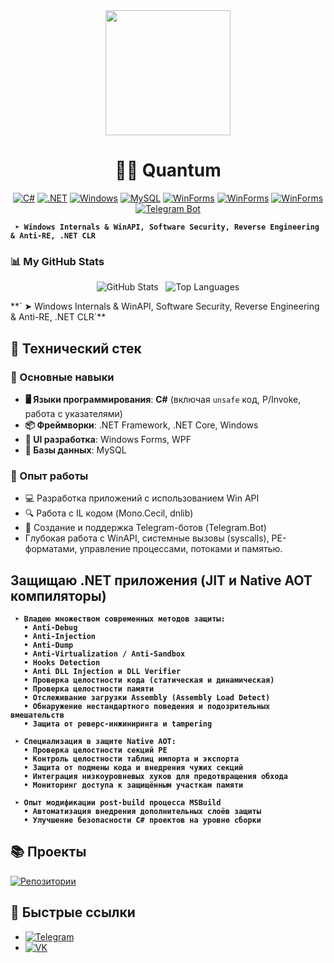 <div align="center">
  <img src="https://media.giphy.com/media/du3J3cXyzhj75IOgvA/giphy.gif" width="200" height="200">
  <h1>👨‍💻 Quantum</h1>
 <p align="center">
  <a href="#"><img alt="C#" src="https://img.shields.io/badge/C%23-239120?style=for-the-badge&logo=c-sharp&logoColor=white"></a>
  <a href="#"><img alt=".NET" src="https://img.shields.io/badge/.NET-512BD4?style=for-the-badge&logo=dotnet&logoColor=white"></a>
  <a href="#"><img alt="Windows" src="https://img.shields.io/badge/Windows-0078D6?style=for-the-badge&logo=windows&logoColor=white"></a>
  <a href="#"><img alt="MySQL" src="https://img.shields.io/badge/MySQL-4479A1?style=for-the-badge&logo=mysql&logoColor=white"></a>
  <a href="#"><img alt="WinForms" src="https://img.shields.io/badge/WinForms-blue?style=for-the-badge"></a>
     <a href="#"><img alt="WinForms" src="https://img.shields.io/badge/Software Security-raindow?style=for-the-badge"></a>
        <a href="#"><img alt="WinForms" src="https://img.shields.io/badge/Reverse Engineering-black?style=for-the-badge"></a>
  <a href="#"><img alt="Telegram Bot" src="https://img.shields.io/badge/Telegram_Bot-2CA5E0?style=for-the-badge&logo=telegram&logoColor=white"></a>
</div>

**` ➤ Windows Internals & WinAPI, Software Security, Reverse Engineering & Anti-RE, .NET CLR`**

### 📊 My GitHub Stats

<p align="center">
  <img src="https://github-readme-stats.vercel.app/api?username=Quantum54554545&show_icons=true&theme=radical&rank_icon=github" alt="GitHub Stats">
  &nbsp;
  <img src="https://github-readme-stats.vercel.app/api/top-langs/?username=Quantum54554545&layout=compact&theme=radical" alt="Top Languages">
</p>
     **` ➤ Windows Internals & WinAPI, Software Security, Reverse Engineering & Anti-RE, .NET CLR`**

## 💼 Технический стек
### 🔷 Основные навыки
- **🖥️ Языки программирования**: **C#** (включая `unsafe` код, P/Invoke, работа с указателями) 
- **📦 Фреймворки**: .NET Framework, .NET Core, Windows
- **🎨 UI разработка**: Windows Forms, WPF
- **💾 Базы данных**: MySQL

### 🔧 Опыт работы
- 💻 Разработка приложений с использованием Win API
- 🔍 Работа с IL кодом (Mono.Cecil, dnlib)
- 🤖 Создание и поддержка Telegram-ботов (Telegram.Bot)
- Глубокая работа с WinAPI, системные вызовы (syscalls), PE-форматами, управление процессами, потоками и памятью.

##  Защищаю .NET приложения (JIT и Native AOT компиляторы)
**` ➤ Владею множеством современных методов защиты:`**  
**`   • Anti-Debug`**  
**`   • Anti-Injection`**  
**`   • Anti-Dump`**  
**`   • Anti-Virtualization / Anti-Sandbox`**  
**`   • Hooks Detection`**  
**`   • Anti DLL Injection и DLL Verifier`**  
**`   • Проверка целостности кода (статическая и динамическая)`**  
**`   • Проверка целостности памяти`**  
**`   • Отслеживание загрузки Assembly (Assembly Load Detect)`**  
**`   • Обнаружение нестандартного поведения и подозрительных вмешательств`**  
**`   • Защита от реверс-инжиниринга и tampering`**

**` ➤ Специализация в защите Native AOT:`**  
**`   • Проверка целостности секций PE`**  
**`   • Контроль целостности таблиц импорта и экспорта`**  
**`   • Защита от подмены кода и внедрения чужих секций`**  
**`   • Интеграция низкоуровневых хуков для предотвращения обхода`**  
**`   • Мониторинг доступа к защищённым участкам памяти`**

**` ➤ Опыт модификации post-build процесса MSBuild`**  
**`   • Автоматизация внедрения дополнительных слоёв защиты`**  
**`   • Улучшение безопасности C# проектов на уровне сборки`**

## 📚 Проекты
[![Репозитории](https://img.shields.io/badge/Мои_проекты-181717?style=for-the-badge&logo=github&logoColor=white)](https://github.com/Quantum54554545?tab=repositories)

## 🔗 Быстрые ссылки
- [![Telegram](https://img.shields.io/badge/Telegram-2CA5E0?style=for-the-badge&logo=telegram&logoColor=white)](https://t.me/quantuumm)
- [![VK](https://img.shields.io/badge/VKontakte-0077FF?style=for-the-badge&logo=vk&logoColor=white)](https://vk.com/skamminglocalclub)
<!---
Quantum54554545/Quantum54554545 is a ✨ special ✨ repository because its `README.md` (this file) appears on your GitHub profile.
You can click the Preview link to take a look at your changes.
--->
